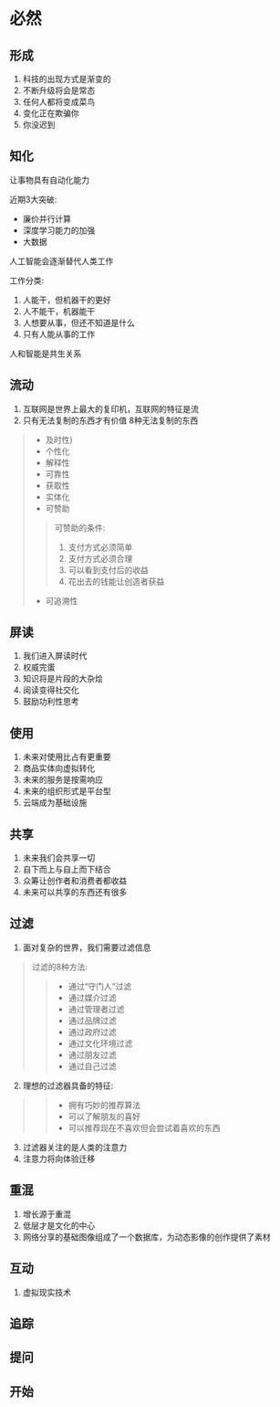 # 必然
## 形成
1. 科技的出现方式是渐变的
2. 不断升级将会是常态
3. 任何人都将变成菜鸟
4. 变化正在欺骗你
5. 你没迟到

## 知化
让事物具有自动化能力

近期3大突破:
- 廉价并行计算
- 深度学习能力的加强
- 大数据

人工智能会逐渐替代人类工作

工作分类:
1. 人能干，但机器干的更好
2. 人不能干，机器能干
3. 人想要从事，但还不知道是什么
4. 只有人能从事的工作

人和智能是共生关系

## 流动
1. 互联网是世界上最大的复印机，互联网的特征是流
2. 只有无法复制的东西才有价值
8种无法复制的东西
> - 及时性)
> - 个性化
> - 解释性
> - 可靠性
> - 获取性
> - 实体化
> - 可赞助
> > 可赞助的条件:
> > 1. 支付方式必须简单
> > 2. 支付方式必须合理
> > 3. 可以看到支付后的收益
> > 4. 花出去的钱能让创造者获益
>
> - 可追溯性

## 屏读
1. 我们进入屏读时代
2. 权威完蛋
3. 知识将是片段的大杂烩
4. 阅读变得社交化
5. 鼓励功利性思考

## 使用
1. 未来对使用比占有更重要
2. 商品实体向虚拟转化
3. 未来的服务是按需响应
4. 未来的组织形式是平台型
5. 云端成为基础设施

## 共享
1. 未来我们会共享一切
2. 自下而上与自上而下结合
3. 众筹让创作者和消费者都收益
4. 未来可以共享的东西还有很多

## 过滤
1. 面对复杂的世界，我们需要过滤信息
> 过滤的8种方法:
> > - 通过“守门人”过滤
> > - 通过媒介过滤
> > - 通过管理者过滤
> > - 通过品牌过滤
> > - 通过政府过滤
> > - 通过文化环境过滤
> > - 通过朋友过滤
> > - 通过自己过滤
2. 理想的过滤器具备的特征:
> > - 拥有巧妙的推荐算法
> > - 可以了解朋友的喜好
> > - 可以推荐现在不喜欢但会尝试着喜欢的东西
3. 过滤器关注的是人类的注意力
4. 注意力将向体验迁移

## 重混
1. 增长源于重混
2. 低层才是文化的中心
3. 网络分享的基础图像组成了一个数据库，为动态影像的创作提供了素材

## 互动
1. 虚拟现实技术

## 追踪

## 提问

## 开始